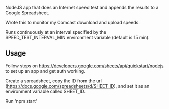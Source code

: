 NodeJS app that does an Internet speed test and appends the results to a Google Spreadsheet.

Wrote this to monitor my Comcast download and upload speeds.

Runs continuously at an interval specified by the SPEED_TEST_INTERVAL_MIN environment variable (default is 15 min).

## Usage

Follow steps on https://developers.google.com/sheets/api/quickstart/nodejs to set up an app and get auth working.

Create a spreadsheet, copy the ID from the url (https://docs.google.com/spreadsheets/d/SHEET_ID), and set it as an environment variable called SHEET_ID.

Run 'npm start'
